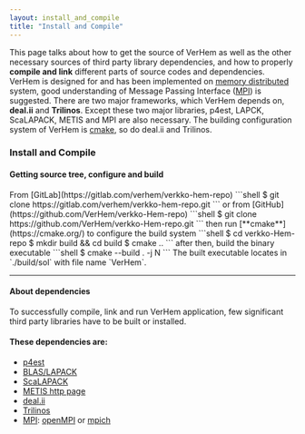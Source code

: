 ```yaml
---
layout: install_and_compile
title: "Install and Compile"
---
```


This page talks about how to get the source of VerHem as well as the other necessary sources of third party library dependencies, and how to properly **compile and link** different parts of source codes and dependencies. VerHem is designed for and has been implemented on [memory distributed](https://en.wikipedia.org/wiki/Distributed_memory) system, good understanding of Message Passing Interface ([MPI](https://en.wikipedia.org/wiki/Message_Passing_Interface)) is suggested. There are two major frameworks, which VerHem depends on, **deal.ii** and **Trilinos**. Except these two major libraries, p4est, LAPCK, ScaLAPACK, METIS and MPI are also necessary. The building configuration system of VerHem is [cmake](https://cmake.org/), so do deal.ii and Trilinos. 

<h3 class="fw-bold border-bottom pb-3 mb-5">Install and Compile</h3>

<h4 class="border-bottom pb-3 mb-5">Getting source tree, configure and build</h4>
From [GitLab](https://gitlab.com/verhem/verkko-hem-repo)
```shell
$ git clone https://gitlab.com/verhem/verkko-hem-repo.git
```
or from [GitHub](https://github.com/VerHem/verkko-Hem-repo)
```shell
$ git clone https://github.com/VerHem/verkko-Hem-repo.git
```
then run [**cmake**](https://cmake.org/) to configure the build system
```shell
$ cd verkko-Hem-repo
$ mkdir build && cd build
$ cmake ..
```
after then, build the binary executable 
```shell
$ cmake --build . -j N
```
The built executable locates in `./build/sol` with file name `VerHem`.


* * *
<h4 class="border-bottom pb-3 mb-5">About dependencies</h4>

To successfully compile, link and run VerHem application, few significant third party libraries have to be built or installed.
#### These dependencies are:
* [p4est](https://p4est.org/) 
* [BLAS/LAPACK](https://www.openblas.net/) 
* [ScaLAPACK](https://netlib.org/scalapack/scalapack_home.html) 
* [METIS http page](http://glaros.dtc.umn.edu/gkhome/metis/metis/overview) 
* [deal.ii](https://www.dealii.org/)  
* [Trilinos](https://trilinos.github.io/) 
* [MPI](https://en.wikipedia.org/wiki/Message_Passing_Interface): [openMPI](https://www.open-mpi.org/) or [mpich](https://www.mpich.org/) 